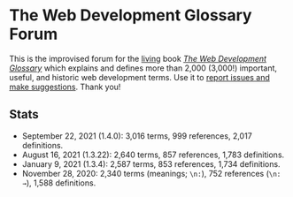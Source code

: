# The Web Development Glossary Forum

This is the improvised forum for the [living](https://meiert.com/en/blog/living-websites-living-books/) book [_The Web Development Glossary_](https://leanpub.com/web-development-glossary) which explains and defines more than 2,000 (3,000!) important, useful, and historic web development terms. Use it to [report issues and make suggestions](https://github.com/j9t/web-development-glossary-forum/issues/new). Thank you!

## Stats

* September 22, 2021 (1.4.0): 3,016 terms, 999 references, 2,017 definitions.
* August 16, 2021 (1.3.22): 2,640 terms, 857 references, 1,783 definitions.
* January 9, 2021 (1.3.4): 2,587 terms, 853 references, 1,734 definitions.
* November 28, 2020: 2,340 terms (meanings; `\n:`), 752 references (`\n: →`), 1,588 definitions.